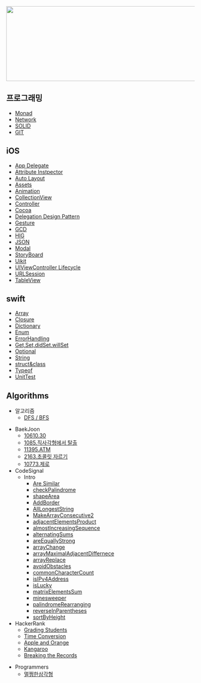 <img width="1000" height="200" src="https://user-images.githubusercontent.com/31604976/57281680-6c1ade80-70e6-11e9-806b-08f264a24396.jpg">

## 프로그래밍

- [Monad](https://github.com/NORIKIM/Swift-TIL/blob/master/프로그래밍/Monad.md)
- [Network](https://github.com/NORIKIM/Swift-TIL/blob/master/프로그래밍/네트워크.md)
- [SOLID](https://github.com/NORIKIM/Swift-TIL/blob/master/프로그래밍/SOLID.md)
- [GIT](https://github.com/NORIKIM/Swift-TIL/blob/master/프로그래밍/GIT.md)

## iOS

* [App Delegate](https://github.com/NORIKIM/Swift-TIL/blob/master/iOS/AppDelegate.md)
* [Attribute Instpector](https://github.com/NORIKIM/Swift-TIL/blob/master/iOS/AttributesInspector.md)
* [Auto Layout](https://github.com/NORIKIM/Swift-TIL/blob/master/iOS/AutoLayout.md)
* [Assets](https://github.com/NORIKIM/Swift-TIL/blob/master/iOS/Asset.md)
* [Animation](https://github.com/NORIKIM/Swift-TIL/blob/master/iOS/애니메이션.md)
* [CollectionView](https://github.com/NORIKIM/Swift-TIL/blob/master/iOS/CollectionView.md)
* [Controller](https://github.com/NORIKIM/Swift-TIL/blob/master/iOS/Controller.md)
* [Cocoa](https://github.com/NORIKIM/Swift-TIL/blob/master/iOS/코코아터치.md)
* [Delegation Design Pattern](https://github.com/NORIKIM/Swift-TIL/blob/master/iOS/DelegateDesignPattern.md)
* [Gesture](https://github.com/NORIKIM/Swift-TIL/blob/master/iOS/Gesture.md)
* [GCD](https://github.com/NORIKIM/Swift-TIL/blob/master/iOS/GCD.md)
* [HIG](https://github.com/NORIKIM/Swift-TIL/blob/master/iOS/HIG.md)
* [JSON](https://github.com/NORIKIM/Swift-TIL/blob/master/iOS/JSON.md)
* [Modal](https://github.com/NORIKIM/Swift-TIL/blob/master/iOS/Modal.md)
* [StoryBoard](https://github.com/NORIKIM/Swift-TIL/blob/master/iOS/StoryBoard.md)
* [Uikit](https://github.com/NORIKIM/Swift-TIL/blob/master/iOS/UIKit.md)
* [UIViewController Lifecycle](https://github.com/NORIKIM/Swift-TIL/blob/master/swift/uiviewcontroller%20lifecycle.md)
* [URLSession](https://github.com/NORIKIM/Swift-TIL/blob/master/iOS/URLSession.md)
* [TableView](https://github.com/NORIKIM/Swift-TIL/blob/master/iOS/tableView.md)

## swift

* [Array](https://github.com/NORIKIM/Swift-TIL/blob/master/swift/Array.md)
* [Closure](https://github.com/NORIKIM/Swift-TIL/blob/master/swift/closure.md)
* [Dictionary](https://github.com/NORIKIM/Swift-TIL/blob/master/swift/Dictionary.md)
* [Enum](https://github.com/NORIKIM/Swift-TIL/blob/master/swift/enum.md)
* [ErrorHandling](https://github.com/NORIKIM/Swift-TIL/blob/master/swift/ErrorHandling.md)
* [Get,Set,didSet,willSet](https://github.com/NORIKIM/Swift-TIL/blob/master/swift/GetSet.md)
* [Optional](https://github.com/NORIKIM/Swift-TIL/blob/master/swift/optional.md)
* [String](https://github.com/NORIKIM/Swift-TIL/blob/master/swift/String.md)
* [struct&class](https://github.com/NORIKIM/Swift-TIL/blob/master/swift/Struct-Class.md)
* [Typeof](https://github.com/NORIKIM/Swift-TIL/blob/master/swift/Typeof.md)
* [UnitTest](https://github.com/NORIKIM/Swift-TIL/blob/master/swift/UnitTest.md)

## Algorithms

- 알고리즘
  - [DFS / BFS](https://github.com/NORIKIM/Swift-TIL/blob/master/Algorithms/DFSBFS.md)

* BaekJoon
  - [10610.30](https://github.com/NORIKIM/Swift-TIL/blob/master/Algorithms/BaekJoon/10610.30.md)
  - [1085.직사각형에서 탈출](https://github.com/NORIKIM/Swift-TIL/blob/master/Algorithms/BaekJoon/1085.md)
  - [11395.ATM](https://github.com/NORIKIM/Swift-TIL/blob/master/Algorithms/BaekJoon/11399.ATM.md)
  - [2163.초콜릿 자르기](https://github.com/NORIKIM/Swift-TIL/blob/master/Algorithms/BaekJoon/2163.md)
  - [10773.제로](https://github.com/NORIKIM/Swift-TIL/blob/master/Algorithms/BaekJoon/10773.md)
* CodeSignal
  - Intro
    - [Are Similar](https://github.com/NORIKIM/Swift-TIL/blob/master/Algorithms/CodeSignal/-Intro-areSimilar.md)
    - [checkPalindrome](https://github.com/NORIKIM/Swift-TIL/blob/master/Algorithms/CodeSignal/Intro-checkPalindrome.md)
    - [shapeArea](https://github.com/NORIKIM/Swift-TIL/blob/master/Algorithms/CodeSignal/Inrto-shapeArea.md)
    - [AddBorder](https://github.com/NORIKIM/Swift-TIL/blob/master/Algorithms/CodeSignal/Intro-AddBorder.md)
    - [AllLongestString](https://github.com/NORIKIM/Swift-TIL/blob/master/Algorithms/CodeSignal/Intro-AllLongestString.md)
    - [MakeArrayConsecutive2](https://github.com/NORIKIM/Swift-TIL/blob/master/Algorithms/CodeSignal/Intro-MakeArraryConsecutive2.md)
    - [adjacentElementsProduct](https://github.com/NORIKIM/Swift-TIL/blob/master/Algorithms/CodeSignal/Intro-adjacentElementsProduct.md)
    - [almostIncreasingSequence](https://github.com/NORIKIM/Swift-TIL/blob/master/Algorithms/CodeSignal/Intro-almostIncreasingSequence.md)
    - [alternatingSums](https://github.com/NORIKIM/Swift-TIL/blob/master/Algorithms/CodeSignal/Intro-alternatingSums.md)
    - [areEquallyStrong](https://github.com/NORIKIM/Swift-TIL/blob/master/Algorithms/CodeSignal/Intro-areEquallyStrong.md)
    - [arrayChange](https://github.com/NORIKIM/Swift-TIL/blob/master/Algorithms/CodeSignal/Intro-arrayChange.md)
    - [arrayMaximalAdjacentDiffernece](https://github.com/NORIKIM/Swift-TIL/blob/master/Algorithms/CodeSignal/Intro-arrayMaximalAdjacentDifference.md)
    - [arrayReplace](https://github.com/NORIKIM/Swift-TIL/blob/master/Algorithms/CodeSignal/Intro-arrayReplace.md)
    - [avoidObstacles](https://github.com/NORIKIM/Swift-TIL/blob/master/Algorithms/CodeSignal/Intro-avoidObstacles.md)
    - [commonCharacterCount](https://github.com/NORIKIM/Swift-TIL/blob/master/Algorithms/CodeSignal/Intro-commonCharacterCount.md)
    - [isIPv4Address](https://github.com/NORIKIM/Swift-TIL/blob/master/Algorithms/CodeSignal/Intro-isIPv4Address.md)
    - [isLucky](https://github.com/NORIKIM/Swift-TIL/blob/master/Algorithms/CodeSignal/Intro-isLucky.md)
    - [matrixElementsSum](https://github.com/NORIKIM/Swift-TIL/blob/master/Algorithms/CodeSignal/Intro-matrixElementsSum.md)
    - [minesweeper](https://github.com/NORIKIM/Swift-TIL/blob/master/Algorithms/CodeSignal/Intro-minesweeper.md)
    - [palindromeRearranging](https://github.com/NORIKIM/Swift-TIL/blob/master/Algorithms/CodeSignal/Intro-palindromeRearranging.md)
    - [reverseInParentheses](https://github.com/NORIKIM/Swift-TIL/blob/master/Algorithms/CodeSignal/Intro-reverseInParentheses.md)
    - [sortByHeight](https://github.com/NORIKIM/Swift-TIL/blob/master/Algorithms/CodeSignal/Intro-sortByHeight.md)
* HackerRank
  - [Grading Students](https://github.com/NORIKIM/Swift-TIL/blob/master/Algorithms/HackerRank/Grading%20Students.md)
  - [Time Conversion](https://github.com/NORIKIM/Swift-TIL/blob/master/Algorithms/HackerRank/Time%20Conversion.md)
  - [Apple and Orange](https://github.com/NORIKIM/Swift-TIL/blob/master/Algorithms/HackerRank/Apple%20and%20Orange.md)
  - [Kangaroo](https://github.com/NORIKIM/Swift-TIL/blob/master/Algorithms/HackerRank/Kangaroo.md)
  - [Breaking the Records](https://github.com/NORIKIM/Swift-TIL/blob/master/Algorithms/HackerRank/BreakingTheRecords.md)

- Programmers
  - [멀쩡한삼각형](https://github.com/NORIKIM/Swift-TIL/blob/master/Algorithms/Programmers/멀쩡한사각형.md)